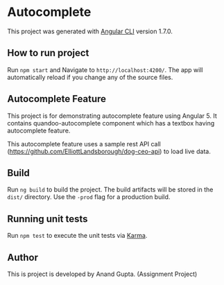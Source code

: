 # Autocomplete

This project was generated with [Angular CLI](https://github.com/angular/angular-cli) version 1.7.0.

## How to run project

Run `npm start` and  Navigate to `http://localhost:4200/`. The app will automatically reload if you change any of the source files.


## Autocomplete Feature

This project is for demonstrating autocomplete feature using Angular 5. It contains quandoo-autocomplete component which has a textbox having autocomplete feature.

This autocomplete feature uses a sample rest API call (https://github.com/ElliottLandsborough/dog-ceo-api) to load live data.

## Build

Run `ng build` to build the project. The build artifacts will be stored in the `dist/` directory. Use the `-prod` flag for a production build.

## Running unit tests

Run `npm test` to execute the unit tests via [Karma](https://karma-runner.github.io).

## Author

This is project is developed by Anand Gupta. (Assignment Project)

